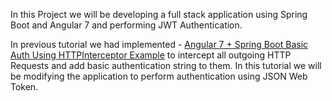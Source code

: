 In this Project we will be developing a full stack application using Spring Boot
and Angular 7 and performing JWT Authentication.<br>

In previous tutorial we had implemented - 
	<a href="https://www.javainuse.com/spring/ang7-basic-interceptor">Angular 7 + Spring Boot Basic Auth Using HTTPInterceptor Example</a> 
	to intercept all
	outgoing HTTP Requests and add basic authentication string to them. In this tutorial we will be
	modifying the application to perform authentication using JSON Web Token.
